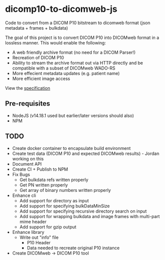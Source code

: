 # dicomp10-to-dicomweb-js
Code to convert from a DICOM P10 bitstream to dicomweb format (json metadata + frames + bulkdata)

The goal of this project is to convert DICOM P10 into DICOMweb format in a lossless manner.  This would enable the following:
* A web friendly archive format (no need for a DICOM Parser!)
* Recreation of DICOM P10
* Ability to stream the archive format out via HTTP directly and be compatible with a subset of DICOMweb WADO-RS
* More effecient metadata updates (e.g. patient name)
* More efficient image access

View the [specification](docs/spec.md)

## Pre-requisites

* NodeJS (v14.18.1 used but earlier/later versions should also)
* NPM

## TODO

* Create docker container to encapsulate build environment
* Create test data (DICOM P10 and expected DICOMweb results) - Jordan working on this
* Document API
* Create CI + Publish to NPM
* Fix Bugs
    * Get bulkdata refs written properly
    * Get PN written properly
    * Get array of binary numbers written properly
* Enhance cli
    * Add support for directory as input
    * Add support for specifying bulkDataMinSize
    * Add support for specifying recursive directory search on input
    * Add support for wrapping bulkdata and image frames with multi-part mime header
    * Add support for gzip output
* Enhance library
    * Write out "info" file
        * P10 Header
        * Data needed to recreate original P10 instance
* Create DICOMweb -> DICOM P10 tool

